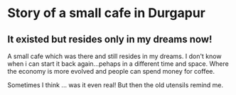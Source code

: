 # Story of a small cafe in Durgapur
## It existed but resides only in my dreams now!
A small cafe which was there and still resides in my dreams.
I don't know when i can start it back again...pehaps in a different time and space.
Where the economy is more evolved and people can spend money for coffee.

Sometimes I think ... was it even real!
But then the old utensils remind me.